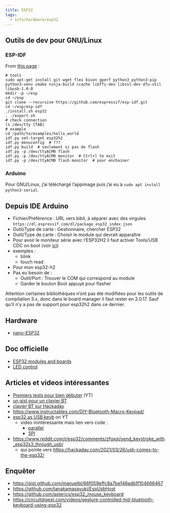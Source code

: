 ```yaml
---
title: ESP32
tags:
  - info/hardware/esp32
---
```


## Outils de dev pour GNU/Linux

### ESP-IDF

From [this page](https://docs.espressif.com/projects/esp-idf/en/latest/esp32/get-started/linux-macos-setup.html) :

```shell
# tools
sudo apt-get install git wget flex bison gperf python3 python3-pip python3-venv cmake ninja-build ccache libffi-dev libssl-dev dfu-util libusb-1.0-0
mkdir -p ~/esp
cd ~/esp
git clone --recursive https://github.com/espressif/esp-idf.git
cd ~/esp/esp-idf
./install.sh esp32
. ./export.sh
# check connection
ls /dev/tty [TAB]
# example
cd /path/to/examples/hello_world
idf.py set-target esp32h2
idf.py menuconfig  # ???
idf.py build  # seulement si pas de flash
idf.py -p /dev/ttyACM0 flash
idf.py -p /dev/ttyACM0 monitor  # Ctrl+] to exit
idf.py -p /dev/ttyACM0 flash monitor  # pour enchainer
```

### Arduino

Pour GNU/Linux, j’ai téléchargé l’appimage puis j’ai eu à `sudo apt install python3-serial`.

## Depuis IDE Arduino

- Fichier/Préférence : URL vers bibli, à séparer avec des virgules  
  `https://dl.espressif.com/dl/package_esp32_index.json`
- Outil/Type de carte : Gestionnaire, chercher ESP32
- Outil/Type de carte : Choisir le module qui devrait apparaître
- Pour avoir le moniteur série avec l’ESP32H2 il faut activer Tools/USB CDC on boot (voir [ici](https://docs.espressif.com/projects/arduino-esp32/en/latest/troubleshooting.html#serial-not-printing))
- exemples :
  - blink
  - touch read
- Pour mon esp32-h2
- Pas eu besoin de :
  - Outil/Port : Trouver le COM qui correspond au module
  - Garder le bouton Boot appuyé pour flasher

Attention certaines bibliothèques n’ont pas été modifiées pour les outils de compilation 3.x, donc dans le board manager il faut rester en 2.0.17. Sauf qu’il n’y a pas de support pour esp32h2 dans ce dernier.

## Hardware

- [nano-ESP32](https://docs.arduino.cc/hardware/nano-esp32/)

## Doc officielle

- [ESP32 modules and boards](https://docs.espressif.com/projects/esp-idf/en/v4.3/esp32/hw-reference/modules-and-boards.html)
- [LED control](https://docs.espressif.com/projects/esp-idf/en/v5.1/esp32h2/api-reference/peripherals/ledc.html)

## Articles et videos intéressantes

- [Premiers tests pour bien débuter](https://www.youtube.com/watch?v=zqwnYuOLvsE) (YT)
- [un gist pour un clavier BT](https://gist.github.com/manuelbl/66f059effc8a7be148adb1f104666467)
- [clavier BT sur Hackaday](https://hackaday.com/2020/02/13/emulating-a-bluetooth-keyboard-with-the-esp32/)
- https://www.instructables.com/DIY-Bluetooth-Macro-Keypad/
- [esp32 as USB keyb](https://www.youtube.com/watch?v=yyn53aIYBg8) on YT
  - video inintéressante mais lien vers code :
    - [parallel](https://github.com/Makerfabs/Makerfabs-ESP32-S3-Parallel-TFT-with-Touch)
    - [SPI](https://github.com/Makerfabs/Makerfabs-ESP32-S3-SPI-TFT-with-Touch)
- https://www.reddit.com/r/esp32/comments/zfgxqi/send_keystroke_with_esp32s3_through_usb/
  - qui pointe vers https://hackaday.com/2021/03/26/usb-comes-to-the-esp32/

## Enquêter

- https://gist.github.com/manuelbl/66f059effc8a7be148adb1f104666467
- https://github.com/tanakamasayuki/EspUsbHost
- https://github.com/asterics/esp32_mouse_keyboard
- https://circuitdigest.com/videos/gesture-controlled-hid-bluetooth-keyboard-using-esp32

